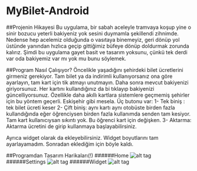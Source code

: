 # MyBilet-Android

##Projenin Hikayesi
Bu uygulama, bir sabah aceleyle tramvaya koşup yine o sinir bozucu yeterli bakiyeniz yok sesini duymamla şekillendi zihnimde. Nedense hep acelemiz olduğunda o vasıtaya binemeyiz, geri dönüp yol üstünde yanından hızlıca geçip gittiğimiz büfeye dönüp doldurmak zorunda kalırız. Şimdi bu uygulama gayet basit ve tasarım yoksunu, çünkü tek derdi var oda bakiyemiz var mı yok mu bunu söylemek. 

##Program Nasıl Çalışıyor?
Öncelikle yaşadığını şehirdeki bilet ücretlerini girmeniz gerekiyor. Tam bilet ya da indirimli kullanıyorsanız ona göre ayarlayın, tam kart için tik atmayı unutmayın. Daha sonra mevcut bakiyenizi giriyorsunuz. Her kartını kullandığınız da bi tıklayıp bakiyenizi güncelliyorsunuz. Özellikle daha akıllı kartlara sistemlere geçmemiş şehirler için bu yöntem geçerli. Eskişehir gibi mesela. 
Üç butonu var:
1- Tek biniş : tek bilet ücreti keser
2- Çift biniş: aynı kartı aynı otobüste birden fazla kullandığında eğer öğrenciysen birden fazla kullanımda senden tam kesiyor. Tam kart kullanıcıysan sıkıntı yok. Bu öğrenci kart için değişken.
3- Aktarma: Aktarma ücretini de girip kullanmaya başlayabilirsiniz.

Ayrıca widget olarak da ekleyebilirsiniz. Widget boyutlarını tam ayarlayamadım. Sonradan eklediğim için böyle kaldı.

##Programdan Tasarım Harikaları(!)
######Home
![alt tag](https://github.com/teaddict/MyBilet-Android/blob/master/home.jpg)
######Settings
![alt tag](https://github.com/teaddict/MyBilet-Android/blob/master/settings.jpg)
######Widget
![alt tag](https://github.com/teaddict/MyBilet-Android/blob/master/widget.jpg)
